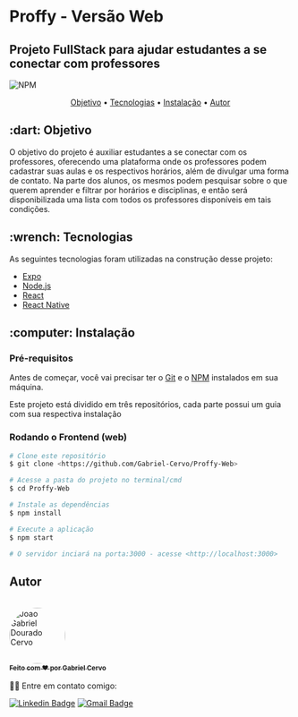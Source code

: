 # Proffy - Versão Web

## Projeto FullStack para ajudar estudantes a se conectar com professores

![NPM](https://img.shields.io/npm/l/express)

<p align="center">
 <a href="#objetivo">Objetivo</a> •
 <a href="#tecnologias">Tecnologias</a> • 
 <a href="#instalacao">Instalação</a> • 
 <a href="#autor">Autor</a>
</p>

<h2 id="objetivo">:dart: Objetivo</h2>
O objetivo do projeto é auxiliar estudantes a se conectar com os professores, oferecendo uma plataforma onde os professores podem cadastrar suas aulas e os respectivos horários, além de divulgar uma forma de contato. Na parte dos alunos, os mesmos podem pesquisar sobre o que querem aprender e filtrar por horários e disciplinas, e então será disponibilizada uma lista com todos os professores disponíveis em tais condições.

<h2 id="tecnologias">:wrench: Tecnologias</h2>

As seguintes tecnologias foram utilizadas na construção desse projeto:

- [Expo](https://expo.io/)
- [Node.js](https://nodejs.org/en/)
- [React](https://pt-br.reactjs.org/)
- [React Native](https://reactnative.dev/)

<h2 id="instalacao">:computer: Instalação</h2>

### Pré-requisitos

Antes de começar, você vai precisar ter o [Git](https://git-scm.com) e o [NPM](https://www.npmjs.com/) instalados em sua máquina.

Este projeto está dividido em três repositórios, cada parte possui um guia com sua respectiva instalação

### Rodando o Frontend (web)

```bash
# Clone este repositório
$ git clone <https://github.com/Gabriel-Cervo/Proffy-Web>

# Acesse a pasta do projeto no terminal/cmd
$ cd Proffy-Web

# Instale as dependências
$ npm install

# Execute a aplicação
$ npm start

# O servidor inciará na porta:3000 - acesse <http://localhost:3000>
```

<h2 id="autor">Autor</h2>
<br />
<a href="https://github.com/Gabriel-Cervo">
 <img style="border-radius: 50%;" src="https://media-exp1.licdn.com/dms/image/C5603AQGiGb8ejwFmCg/profile-displayphoto-shrink_400_400/0?e=1602115200&v=beta&t=76A2c7dwyHM5GpxDX3N9-dN9TQdD6Ae0BkdpGvFTyMU" width="100px;" alt="Joao Gabriel Dourado Cervo"/>
 <br />
 <sub><b>Feito com ❤️ por Gabriel Cervo</b></sub></a>

<br />
<br />
👋🏽 Entre em contato comigo:

[![Linkedin Badge](https://img.shields.io/badge/Gabriel--Cervo-Linkedin-blue?link=https://www.linkedin.com/in/joaogabrielcervo/?style=flat-square&logo=Linkedin)](https://www.linkedin.com/in/joaogabrielcervo)
[![Gmail Badge](https://img.shields.io/badge/Gabriel--Cervo-Email-red?link=mailto:joaogabrieldouradocervo@gmail.com/?style=flat-square&logo=Gmail&logoColor=white)](mailto:joaogabrieldouradocervo@gmail.com)
